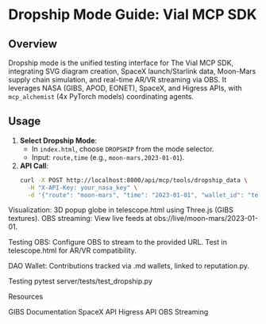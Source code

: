 # Dropship Mode Guide: Vial MCP SDK

## Overview
Dropship mode is the unified testing interface for The Vial MCP SDK, integrating SVG diagram creation, SpaceX launch/Starlink data, Moon-Mars supply chain simulation, and real-time AR/VR streaming via OBS. It leverages NASA (GIBS, APOD, EONET), SpaceX, and Higress APIs, with `mcp_alchemist` (4x PyTorch models) coordinating agents.

## Usage
1. **Select Dropship Mode**:
   - In `index.html`, choose `DROPSHIP` from the mode selector.
   - Input: `route,time` (e.g., `moon-mars,2023-01-01`).
2. **API Call**:
   ```bash
   curl -X POST http://localhost:8000/api/mcp/tools/dropship_data \
     -H "X-API-Key: your_nasa_key" \
     -d '{"route": "moon-mars", "time": "2023-01-01", "wallet_id": "test-wallet"}'


Visualization:
3D popup globe in telescope.html using Three.js (GIBS textures).
OBS streaming: View live feeds at obs://live/moon-mars/2023-01-01.


Testing OBS:
Configure OBS to stream to the provided URL.
Test in telescope.html for AR/VR compatibility.


DAO Wallet:
Contributions tracked via .md wallets, linked to reputation.py.



Testing
pytest server/tests/test_dropship.py

Resources

GIBS Documentation
SpaceX API
Higress API
OBS Streaming


